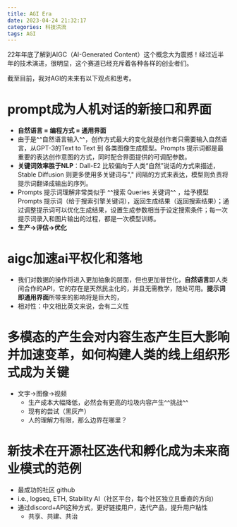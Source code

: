 ```yaml
---
title: AGI Era
date: 2023-04-24 21:32:17
categories: 科技洪流
tags: AGI
---
```


22年年底了解到AIGC（AI-Generated Content）这个概念大为震撼！经过近半年的技术演进，很明显，这个赛道已经充斥着各种各样的创业者们。

截至目前，我对AGI的未来有以下观点和思考。

# prompt成为人机对话的新接口和界面
- **自然语言 = 编程方式 = 通用界面**
- 由于是^^自然语言输入^^，创作方式最大的变化就是创作者只需要输入自然语言，从GPT-3的Text to Text 到 各类图像生成模型。Prompts 提示词都是最重要的表达创作意图的方式，同时配合界面提供的可调配参数。
- **关键词效率胜于NLP**：Dall-E2 比较偏向于人类“自然”说话的方式来描述，Stable Diffusion 则更多使用多关键词与"," 间隔的方式来表达，模型则负责将提示词翻译成输出的序列。
- Prompts 提示词理解非常类似于 ^^搜索 Queries 关键词^^ ，给予模型 Prompts 提示词（给于搜索引擎关键词），返回生成结果（返回搜索结果）；通过调整提示词可以优化生成结果，设置生成参数相当于设定搜索条件；每一次提示词录入和图片输出的过程，都是一次模型训练。
- **生产→评估→优化**

# aigc加速ai平权化和落地
- 我们对数据的操作将进入更加抽象的层面，但也更加普世化，**自然语言**即人类间合作的API，它的存在是天然民主化的，并且无需教学，随处可用。**提示词即通用界面**所带来的影响将是巨大的，
- 相对性：中文相比英文来说，会有二义性

# 多模态的产生会对内容生态产生巨大影响并加速变革，如何构建人类的线上组织形式成为关键
- 文字→图像→视频
    - 生产成本大幅降低，必然会有更高的垃圾内容产生^^挑战^^
    - 现有的尝试（黑灰产）
    - 人的理解力有限，那么边界在哪里？

# 新技术在开源社区迭代和孵化成为未来商业模式的范例
- 最成功的社区 github
- i.e., logseq, ETH, Stability AI（社区平台，每个社区独立且垂直的方向）
- 通过discord+API这种方式，更好链接用户，迭代产品，提升用户粘性
    - 共享、共建、共治
